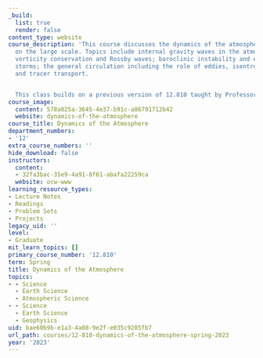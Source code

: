 ```yaml
---
_build:
  list: true
  render: false
content_type: website
course_description: 'This course discusses the dynamics of the atmosphere, with emphasis
  on the large scale. Topics include internal gravity waves in the atmosphere; potential
  vorticity conservation and Rossby waves; baroclinic instability and extratropical
  storms; the general circulation including the role of eddies, isentropic coordinates
  and tracer transport.


  This class builds on a previous version of 12.810 taught by Professor Alan Plumb.'
course_image:
  content: 578a025a-3645-4e37-b91c-a86791712b42
  website: dynamics-of-the-atmosphere
course_title: Dynamics of the Atmosphere
department_numbers:
- '12'
extra_course_numbers: ''
hide_download: false
instructors:
  content:
  - 32fa3bac-35e9-4a91-8f61-abafa22259ca
  website: ocw-www
learning_resource_types:
- Lecture Notes
- Readings
- Problem Sets
- Projects
legacy_uid: ''
level:
- Graduate
mit_learn_topics: []
primary_course_number: '12.810'
term: Spring
title: Dynamics of the Atmosphere
topics:
- - Science
  - Earth Science
  - Atmospheric Science
- - Science
  - Earth Science
  - Geophysics
uid: bae60b9b-e1a3-4a08-9e2f-e035c9285fb7
url_path: courses/12-810-dynamics-of-the-atmosphere-spring-2023
year: '2023'
---
```


